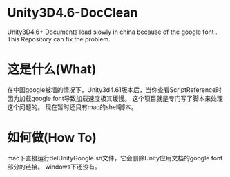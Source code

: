 # Unity3D4.6-DocClean
Unity3D4.6+ Documents load slowly in china because of the google font . This Repository can fix the problem.

# 这是什么(What)
  在中国google被墙的情况下，Unity3d4.61版本后，当你查看ScriptReference时因为加载google font导致加载速度极其缓慢。
  这个项目就是专门写了脚本来处理这个问题的。
  现在暂时还只有mac的shell脚本。

# 如何做(How To)
  mac下直接运行delUnityGoogle.sh文件，它会删除Unity应用文档的google font部分的链接。
  windows下还没有。
 